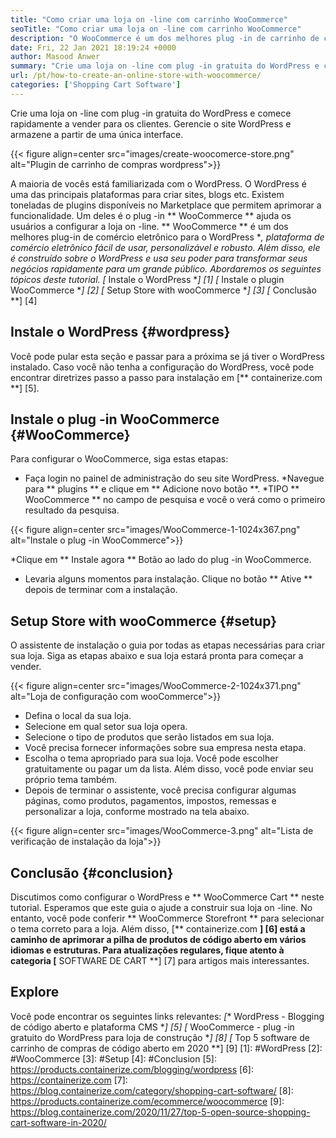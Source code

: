 ```yaml
---
title: "Como criar uma loja on -line com carrinho WooCommerce" 
seoTitle: "Como criar uma loja on -line com carrinho WooCommerce" 
description: "O WooCommerce é um dos melhores plug -in de carrinho de compras do WordPress por criar uma loja on -line. Ajuda as empresas a expandir os negócios em larga escala." 
date: Fri, 22 Jan 2021 18:19:24 +0000
author: Masood Anwer
summary: "Crie uma loja on -line com plug -in gratuita do WordPress e comece rapidamente a vender para os clientes. Gerencie o site WordPress e armazene a partir de uma única interface." 
url: /pt/how-to-create-an-online-store-with-woocommerce/
categories: ['Shopping Cart Software']
---
```


Crie uma loja on -line com plug -in gratuita do WordPress e comece rapidamente a vender para os clientes. Gerencie o site WordPress e armazene a partir de uma única interface.

{{< figure align=center src="images/create-woocomerce-store.png" alt="Plugin de carrinho de compras wordpress">}}

A maioria de vocês está familiarizada com o WordPress. O WordPress é uma das principais plataformas para criar sites, blogs etc. Existem toneladas de plugins disponíveis no Marketplace que permitem aprimorar a funcionalidade. Um deles é o plug -in ** WooCommerce ** ajuda os usuários a configurar a loja on -line. ** WooCommerce ** é um dos melhores plug-in de comércio eletrônico para o WordPress **, plataforma de comércio eletrônico fácil de usar, personalizável e robusto. Além disso, ele é construído sobre o WordPress e usa seu poder para transformar seus negócios rapidamente para um grande público.
Abordaremos os seguintes tópicos deste tutorial.
  *[** Instale o WordPress **] [1]
  *[** Instale o plugin WooCommerce **] [2]
  *[** Setup Store with wooCommerce **] [3]
  *[** Conclusão **] [4]

## Instale o WordPress {#wordpress}
Você pode pular esta seção e passar para a próxima se já tiver o WordPress instalado. Caso você não tenha a configuração do WordPress, você pode encontrar diretrizes passo a passo para instalação em [** containerize.com **] [5].

## Instale o plug -in WooCommerce {#WooCommerce}
Para configurar o WooCommerce, siga estas etapas:
  * Faça login no painel de administração do seu site WordPress.
  *Navegue para ** plugins ** e clique em ** Adicione novo botão **.
  *TIPO ** WooCommerce ** no campo de pesquisa e você o verá como o primeiro resultado da pesquisa.

{{< figure align=center src="images/WooCommerce-1-1024x367.png" alt="Instale o plug -in WooCommerce">}}

  *Clique em ** Instale agora ** Botão ao lado do plug -in WooCommerce.
  * Levaria alguns momentos para instalação. Clique no botão ** Ative ** depois de terminar com a instalação.

## Setup Store with wooCommerce {#setup}
O assistente de instalação o guia por todas as etapas necessárias para criar sua loja. Siga as etapas abaixo e sua loja estará pronta para começar a vender.

{{< figure align=center src="images/WooCommerce-2-1024x371.png" alt="Loja de configuração com wooCommerce">}}

  * Defina o local da sua loja.
  * Selecione em qual setor sua loja opera.
  * Selecione o tipo de produtos que serão listados em sua loja.
  * Você precisa fornecer informações sobre sua empresa nesta etapa.
  * Escolha o tema apropriado para sua loja. Você pode escolher gratuitamente ou pagar um da lista. Além disso, você pode enviar seu próprio tema também.
  * Depois de terminar o assistente, você precisa configurar algumas páginas, como produtos, pagamentos, impostos, remessas e personalizar a loja, conforme mostrado na tela abaixo.

{{< figure align=center src="images/WooCommerce-3.png" alt="Lista de verificação de instalação da loja">}}


## Conclusão {#conclusion}
Discutimos como configurar o WordPress e ** WooCommerce Cart ** neste tutorial. Esperamos que este guia o ajude a construir sua loja on -line. No entanto, você pode conferir ** WooCommerce Storefront ** para selecionar o tema correto para a loja.
Além disso, [** containerize.com **] [6] está a caminho de aprimorar a pilha de produtos de código aberto em vários idiomas e estruturas. Para atualizações regulares, fique atento à categoria [** SOFTWARE DE CART **] [7] para artigos mais interessantes.

## Explore
Você pode encontrar os seguintes links relevantes:
  *[** WordPress - Blogging de código aberto e plataforma CMS **] [5]
  *[** WooCommerce - plug -in gratuito do WordPress para loja de construção **] [8]
  *[** Top 5 software de carrinho de compras de código aberto em 2020 **] [9]
[1]: #WordPress
[2]: #WooCommerce
[3]: #Setup
[4]: #Conclusion
[5]: https://products.containerize.com/blogging/wordpress
[6]: https://containerize.com
[7]: https://blog.containerize.com/category/shopping-cart-software/
[8]: https://products.containerize.com/ecommerce/woocommerce
[9]: https://blog.containerize.com/2020/11/27/top-5-open-source-shopping-cart-software-in-2020/
